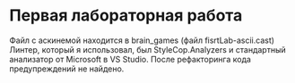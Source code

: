 # Первая лабораторная работа
Файл с аскинемой находится в brain_games (файл fisrtLab-ascii.cast)
Линтер, который я использовал, был StyleCop.Analyzers и стандартный анализатор от Microsoft в VS Studio. После рефакторинга кода предупреждений не найдено.
